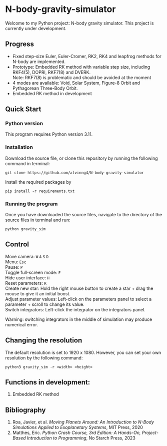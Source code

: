 # N-body-gravity-simulator
Welcome to my Python project: N-body gravity simulator. This project is currently under development.

## Progress
* Fixed step-size Euler, Euler-Cromer, RK2, RK4 and leapfrog methods for N-body are implemented.
* Prototype: Embedded RK method with variable step size, including RKF4(5), DOPRI, RKF7(8) and DVERK.\
Note: RKF7(8) is problematic and should be avoided at the moment
* 4 modes are available: Void, Solar System, Figure-8 Orbit and Pythagorean Three-Body Orbit.
* Embedded RK method in development

## Quick Start
### Python version
This program requires Python version 3.11. 

### Installation
Download the source file, or clone this repository by running the following command in terminal:
```
git clone https://github.com/alvinng4/N-body-gravity-simulator
```
Install the required packages by
```
pip install -r requirements.txt
```
### Running the program
Once you have downloaded the source files, navigate to the directory of the source files in terminal and run:
```
python gravity_sim
```
## Control
Move camera: `W` `A` `S` `D`\
Menu: `Esc`\
Pause: `P`\
Toggle full-screen mode: `F`\
Hide user interface: `H`\
Reset parameters: `R`\
Create new star: 
Hold the right mouse button to create a star + drag the mouse to give it an initial boost.\
Adjust parameter values: Left-click on the parameters panel to select a parameter + scroll to change its value.\
Switch integrators: Left-click the integrator on the integrators panel.

Warning: switching integrators in the middle of simulation may produce numerical error.
## Changing the resolution
The default resolution is set to 1920 x 1080. However, you can set your own resolution by the following command:
```
python3 gravity_sim -r <width> <height>
```

## Functions in development:
1. Embedded RK method

## Bibliography
1. Roa, Javier, et al. *Moving Planets Around: An Introduction to N-Body Simulations Applied to Exoplanetary Systems*, MIT Press, 2020
2. Matthes, Eric. *Python Crash Course, 3rd Edition: A Hands-On, Project-Based Introduction to Programming*, No Starch Press, 2023
